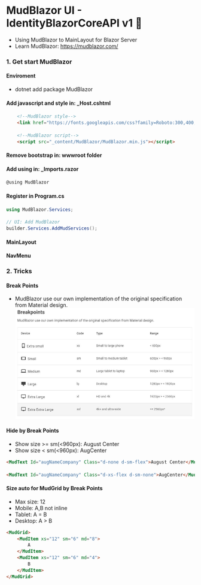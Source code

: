<h1>MudBlazor UI - IdentityBlazorCoreAPI v1 👋</h1>

- Using MudBlazor to MainLayout for Blazor Server
- Learn MudBlazor: https://mudblazor.com/

<h3>1. Get start MudBlazor</h3>

<h4>Enviroment</h4>

- dotnet add package MudBlazor

<h4>Add javascript and style in: _Host.cshtml</h4>

```html
    <!--MudBlazor style-->
    <link href="https://fonts.googleapis.com/css?family=Roboto:300,400,500,700&display=swap" rel="stylesheet" />

    <!--MudBlazor script-->
    <script src="_content/MudBlazor/MudBlazor.min.js"></script>
```

<h4>Remove bootstrap in: wwwroot folder</h4>

<h4>Add using in: _Imports.razor</h4>

```c#
@using MudBlazor
```

<h4>Register in Program.cs</h4>

```c#
using MudBlazor.Services;

// UI: Add MudBlazor
builder.Services.AddMudServices();
```

<h4>MainLayout</h4>
<h4>NavMenu</h4>

<h3>2. Tricks</h3>

<h4>Break Points</h4>

- MudBlazor use our own implementation of the original specification from Material design.
![alt text](https://github.com/liuvt/IdentityBlazorCoreAPI/blob/main/Documents/Libraries/04_breakpoints.JPG)

<h4>Hide by Break Points</h4>

- Show size >= sm(<960px): August Center
- Show size < sm(<960px): AugCenter
```html
<MudText Id="augNameCompany" Class="d-none d-sm-flex">August Center</MudText>

<MudText Id="augNameCompany" Class="d-xs-flex d-sm-none">AugCenter</MudText>
```

<h4>Size auto for MudGrid by Break Points</h4>

- Max size: 12
- Mobile: A,B not inline
- Tablet: A = B
- Desktop: A > B

```html
<MudGrid>
    <MudItem xs="12" sm="6" md="8">
        A
    </MudItem>
    <MudItem xs="12" sm="6" md="4">
        B
    </MudItem>
</MudGrid>
```